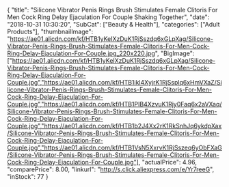 {
	"title": "Silicone Vibrator Penis Rings Brush Stimulates Female Clitoris  For Men Cock Ring Delay Ejaculation For Couple Shaking Together",
	"date": "2018-10-31 10:30:20",
	"SubCat": ["Beauty & Health"],
	"categories": ["Adult Products"],
	"thumbnailImage": "https://ae01.alicdn.com/kf/HTB1yKeIXzDuK1RjSszdq6xGLpXag/Silicone-Vibrator-Penis-Rings-Brush-Stimulates-Female-Clitoris-For-Men-Cock-Ring-Delay-Ejaculation-For-Couple.jpg_220x220.jpg",
	"BigImage": ["https://ae01.alicdn.com/kf/HTB1yKeIXzDuK1RjSszdq6xGLpXag/Silicone-Vibrator-Penis-Rings-Brush-Stimulates-Female-Clitoris-For-Men-Cock-Ring-Delay-Ejaculation-For-Couple.jpg","https://ae01.alicdn.com/kf/HTB1ikl4XyjrK1RjSsplq6xHmVXaZ/Silicone-Vibrator-Penis-Rings-Brush-Stimulates-Female-Clitoris-For-Men-Cock-Ring-Delay-Ejaculation-For-Couple.jpg","https://ae01.alicdn.com/kf/HTB1PIB4XzvuK1Rjy0Faq6x2aVXaq/Silicone-Vibrator-Penis-Rings-Brush-Stimulates-Female-Clitoris-For-Men-Cock-Ring-Delay-Ejaculation-For-Couple.jpg","https://ae01.alicdn.com/kf/HTB1b2J4Xx2rK1RkSnhJq6ykdpXax/Silicone-Vibrator-Penis-Rings-Brush-Stimulates-Female-Clitoris-For-Men-Cock-Ring-Delay-Ejaculation-For-Couple.jpg","https://ae01.alicdn.com/kf/HTB1VsN5XxrvK1RjSszeq6yObFXaG/Silicone-Vibrator-Penis-Rings-Brush-Stimulates-Female-Clitoris-For-Men-Cock-Ring-Delay-Ejaculation-For-Couple.jpg"],
	"actualPrice": 4.96,
	"comparePrice": 8.00,
	"linkurl": "http://s.click.aliexpress.com/e/Yr7reeG",
	"inStock": 77
}
